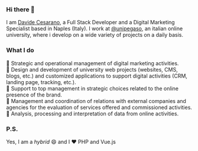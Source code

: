 ### Hi there 👋
I am [Davide Cesarano](https://www.davidecesarano.it), a Full Stack Developer and a Digital Marketing Specialist based in Naples (Italy).
I work at [@unipegaso](https://www.unipegaso.it), an italian online university, where i develop on a wide variety of projects on a daily basis.

### What I do

📌 Strategic and operational management of digital marketing activities.<br>
📌 Design and development of university web projects (websites, CMS, blogs, etc.) and customized applications to support digital activities (CRM, landing page, tracking, etc.).<br>
📌 Support to top management in strategic choices related to the online presence of the brand.<br>
📌 Management and coordination of relations with external companies and agencies for the evaluation of services offered and commissioned activities.<br>
📌 Analysis, processing and interpretation of data from online activities.

### P.S.
Yes, I am a *hybrid* 😄 and I ❤️ PHP and Vue.js
<!--
**davidecesarano/davidecesarano** is a ✨ _special_ ✨ repository because its `README.md` (this file) appears on your GitHub profile.

Here are some ideas to get you started:

- 🔭 I’m currently working on ...
- 🌱 I’m currently learning ...
- 👯 I’m looking to collaborate on ...
- 🤔 I’m looking for help with ...
- 💬 Ask me about ...
- 📫 How to reach me: ...
- 😄 Pronouns: ...
- ⚡ Fun fact: ...
-->
